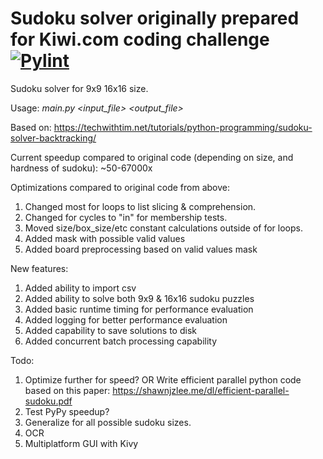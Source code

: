 # Sudoku solver originally prepared for Kiwi.com coding challenge [![Pylint](https://github.com/kasztp/kiwi.com-sudoku-solver/actions/workflows/pylint.yml/badge.svg)](https://github.com/kasztp/kiwi.com-sudoku-solver/actions/workflows/pylint.yml)

Sudoku solver for 9x9 16x16 size.

Usage: _main.py <input_file> <output_file>_

Based on:
https://techwithtim.net/tutorials/python-programming/sudoku-solver-backtracking/

Current speedup compared to original code (depending on size, and hardness of sudoku): ~50-67000x

Optimizations compared to original code from above:
1. Changed most for loops to list slicing & comprehension.
2. Changed for cycles to "in" for membership tests.
3. Moved size/box_size/etc constant calculations outside of for loops.
4. Added mask with possible valid values
5. Added board preprocessing based on valid values mask

New features:
1. Added ability to import csv
2. Added ability to solve both 9x9 & 16x16 sudoku puzzles
3. Added basic runtime timing for performance evaluation
4. Added logging for better performance evaluation
5. Added capability to save solutions to disk
6. Added concurrent batch processing capability

Todo:
1. Optimize further for speed? OR Write efficient parallel python code based on this paper: https://shawnjzlee.me/dl/efficient-parallel-sudoku.pdf
2. Test PyPy speedup?
3. Generalize for all possible sudoku sizes.
4. OCR
5. Multiplatform GUI with Kivy
